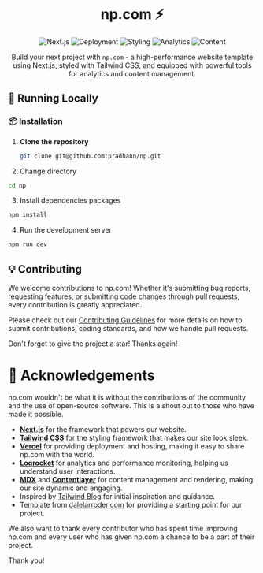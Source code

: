 <div align="center">

# np.com ⚡️

![Next.js](https://img.shields.io/badge/framework-Next.js-lightgrey.svg?style=for-the-badge&logo=next.js)
![Deployment](https://img.shields.io/badge/deployment-Vercel-informational.svg?style=for-the-badge&logo=vercel)
![Styling](https://img.shields.io/badge/styling-Tailwind_CSS-blue.svg?style=for-the-badge&logo=tailwind-css)
![Analytics](https://img.shields.io/badge/analytics-Logrocket-yellowgreen.svg?style=for-the-badge&logo=logrocket)
![Content](https://img.shields.io/badge/content-MDX_with_Contentlayer-ff69b4.svg?style=for-the-badge&logo=markdown)

Build your next project with `np.com` - a high-performance website template using Next.js, styled with Tailwind CSS, and equipped with powerful tools for analytics and content management.

</div>

## 🚀 Running Locally

### 📦 Installation

1. **Clone the repository**

   ```bash
   git clone git@github.com:pradhann/np.git
    ```

2. Change directory

```sh
cd np
```

3. Install dependencies packages

```bash
npm install 
```

4. Run the development server

```bash
npm run dev
```

## 💡 Contributing

We welcome contributions to np.com! Whether it's submitting bug reports, requesting features, or submitting code changes through pull requests, every contribution is greatly appreciated.

Please check out our [Contributing Guidelines](CONTRIBUTING.md) for more details on how to submit contributions, coding standards, and how we handle pull requests.

Don't forget to give the project a star! Thanks again!


# 🙏 Acknowledgements

np.com wouldn't be what it is without the contributions of the community and the use of open-source software. This is a shout out to those who have made it possible.

- **[Next.js](https://nextjs.org/)** for the framework that powers our website.
- **[Tailwind CSS](https://tailwindcss.com/)** for the styling framework that makes our site look sleek.
- **[Vercel](https://vercel.com)** for providing deployment and hosting, making it easy to share np.com with the world.
- **[Logrocket](https://logrocket.com/)** for analytics and performance monitoring, helping us understand user interactions.
- **[MDX](https://mdxjs.com/)** and **[Contentlayer](https://www.contentlayer.dev/)** for content management and rendering, making our site dynamic and engaging.
- Inspired by [Tailwind Blog](https://github.com/timlrx/tailwind-nextjs-starter-blog) for initial inspiration and guidance.
- Template from [dalelarroder.com](https://github.com/dlarroder/dalelarroder) for providing a starting point for our project.

We also want to thank every contributor who has spent time improving np.com and every user who has given np.com a chance to be a part of their project.

Thank you!
